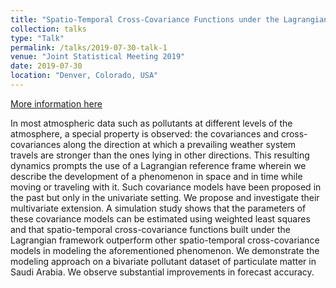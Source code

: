 ```yaml
---
title: "Spatio-Temporal Cross-Covariance Functions under the Lagrangian Framework"
collection: talks
type: "Talk"
permalink: /talks/2019-07-30-talk-1
venue: "Joint Statistical Meeting 2019"
date: 2019-07-30
location: "Denver, Colorado, USA"
---
```


[More information here](http://exampleurl.com)

In most atmospheric data such as pollutants at different levels of the atmosphere, a special property is observed: the covariances and cross-covariances along the direction at which a prevailing weather system travels are stronger than the ones lying in other directions. This resulting dynamics prompts the use of a Lagrangian reference frame wherein we describe the development of a phenomenon in space and in time while moving or traveling with it. Such covariance models have been proposed in the past but only in the univariate setting. We propose and investigate their multivariate extension. A simulation study shows that the parameters of these covariance models can be estimated using weighted least squares and that spatio-temporal cross-covariance functions built under the Lagrangian framework outperform other spatio-temporal cross-covariance models in modeling the aforementioned phenomenon. We demonstrate the modeling approach on a bivariate pollutant dataset of particulate matter in Saudi Arabia. We observe substantial improvements in forecast accuracy.
